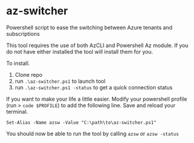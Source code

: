 # az-switcher
Powershell script to ease the switching between Azure tenants and subscriptions

This tool requires the use of both AzCLI and Powershell Az module. If you do not have either installed the tool will install them for you.

To install.
1. Clone repo
2. run `.\az-switcher.ps1` to launch tool
3. run `.\az-switcher.ps1 -status` to get a quick connection status


If you want to make your life a little easier. Modify your powershell profile (run > `code $PROFILE`) to add the following line. Save and reload your terminal.

`Set-Alias -Name azsw -Value "C:\path\to\az-switcher.ps1"`

You should now be able to run the tool by calling `azsw` or `azsw -status`